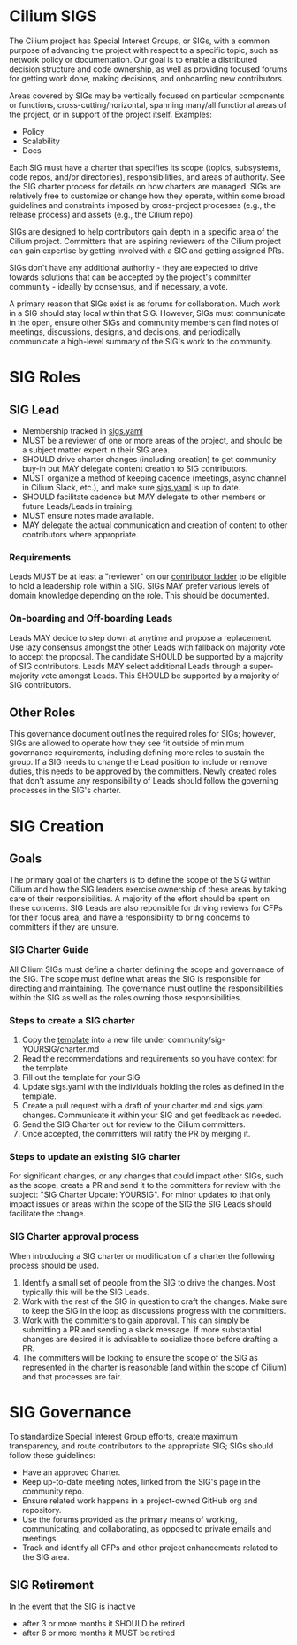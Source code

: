 # Cilium SIGS

The Cilium project has Special Interest Groups, or SIGs, with a common purpose of advancing the project with respect to a specific topic, such as network policy or documentation. Our goal is to enable a distributed decision structure and code ownership, as well as providing focused forums for getting work done, making decisions, and onboarding new contributors. 

Areas covered by SIGs may be vertically focused on particular components or functions, cross-cutting/horizontal, spanning many/all functional areas of the project, or in support of the project itself. Examples:

- Policy
- Scalability
- Docs

Each SIG must have a charter that specifies its scope (topics, subsystems, code repos, and/or directories), responsibilities, and areas of authority. See the SIG charter process for details on how charters are managed. SIGs are relatively free to customize or change how they operate, within some broad guidelines and constraints imposed by cross-project processes (e.g., the release process) and assets (e.g., the Cilium repo).

SIGs are designed to help contributors gain depth in a specific area of the Cilium project. Committers that are aspiring reviewers of the Cilium project can gain expertise by getting involved with a SIG and getting assigned PRs.

SIGs don't have any additional authority - they are expected to drive towards solutions that can be accepted by the project's committer community - ideally by consensus, and if necessary, a vote. 

A primary reason that SIGs exist is as forums for collaboration. Much work in a SIG should stay local within that SIG. However, SIGs must communicate in the open, ensure other SIGs and community members can find notes of meetings, discussions, designs, and decisions, and periodically communicate a high-level summary of the SIG's work to the community.

# SIG Roles

## SIG Lead

- Membership tracked in [sigs.yaml](./sigs.yaml)
- MUST be a reviewer of one or more areas of the project, and should be a subject matter expert in their SIG area.
- SHOULD drive charter changes (including creation) to get community buy-in but MAY delegate content creation to SIG contributors.
- MUST organize a method of keeping cadence (meetings, async channel in Cilium Slack, etc.), and make sure [sigs.yaml](./sigs.yaml) is up to date.
- SHOULD facilitate cadence but MAY delegate to other members or future Leads/Leads in training.
- MUST ensure notes made available.
- MAY delegate the actual communication and creation of content to other contributors where appropriate.

### Requirements
Leads MUST be at least a "reviewer" on our [contributor ladder](https://github.com/cilium/community/blob/main/CONTRIBUTOR-LADDER.md#reviewer) to be eligible to hold a leadership role within a SIG.
SIGs MAY prefer various levels of domain knowledge depending on the role. This should be documented.

### On-boarding and Off-boarding Leads
Leads MAY decide to step down at anytime and propose a replacement. Use lazy consensus amongst the other Leads with fallback on majority vote to accept the proposal. The candidate SHOULD be supported by a majority of SIG contributors.
Leads MAY select additional Leads through a super-majority vote amongst Leads. This SHOULD be supported by a majority of SIG contributors.

## Other Roles
This governance document outlines the required roles for SIGs; however, SIGs are allowed to operate how they see fit outside of minimum governance requirements, including defining more roles to sustain the group. If a SIG needs to change the Lead position to include or remove duties, this needs to be approved by the committers. Newly created roles that don't assume any responsibility of Leads should follow the governing processes in the SIG's charter.

# SIG Creation

## Goals
The primary goal of the charters is to define the scope of the SIG within Cilium and how the SIG leaders exercise ownership of these areas by taking care of their responsibilities. A majority of the effort should be spent on these concerns. SIG Leads are also reponsible for driving reviews for CFPs for their focus area, and have a responsibility to bring concerns to committers if they are unsure. 

### SIG Charter Guide
All Cilium SIGs must define a charter defining the scope and governance of the SIG.
The scope must define what areas the SIG is responsible for directing and maintaining.
The governance must outline the responsibilities within the SIG as well as the roles owning those responsibilities.

### Steps to create a SIG charter
1. Copy the [template](./sig-TEMPLATE/charter.md) into a new file under community/sig-YOURSIG/charter.md
1. Read the recommendations and requirements so you have context for the template
1. Fill out the template for your SIG
1. Update sigs.yaml with the individuals holding the roles as defined in the template.
1. Create a pull request with a draft of your charter.md and sigs.yaml changes. Communicate it within your SIG and get feedback as needed.
1. Send the SIG Charter out for review to the Cilium committers.
1. Once accepted, the committers will ratify the PR by merging it.

### Steps to update an existing SIG charter
For significant changes, or any changes that could impact other SIGs, such as the scope, create a PR and send it to the committers for review with the subject: "SIG Charter Update: YOURSIG".
For minor updates to that only impact issues or areas within the scope of the SIG the SIG Leads should facilitate the change.

### SIG Charter approval process
When introducing a SIG charter or modification of a charter the following process should be used.

1. Identify a small set of people from the SIG to drive the changes. Most typically this will be the SIG Leads.
1. Work with the rest of the SIG in question to craft the changes. Make sure to keep the SIG in the loop as discussions progress with the committers.
1. Work with the committers to gain approval. This can simply be submitting a PR and sending a slack message. If more substantial changes are desired it is advisable to socialize those before drafting a PR.
1. The committers will be looking to ensure the scope of the SIG as represented in the charter is reasonable (and within the scope of Cilium) and that processes are fair.

# SIG Governance
To standardize Special Interest Group efforts, create maximum transparency, and route contributors to the appropriate SIG; SIGs should follow these guidelines:

- Have an approved Charter.
- Keep up-to-date meeting notes, linked from the SIG's page in the community repo.
- Ensure related work happens in a project-owned GitHub org and repository.
- Use the forums provided as the primary means of working, communicating, and collaborating, as opposed to private emails and meetings.
- Track and identify all CFPs and other project enhancements related to the SIG area.

## SIG Retirement
In the event that the SIG is inactive 
- after 3 or more months it SHOULD be retired
- after 6 or more months it MUST be retired
